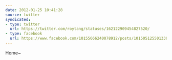 ```yaml
---
date: 2012-01-25 10:41:28
source: twitter
syndicated:
- type: twitter
  url: https://twitter.com/roytang/statuses/162122909454827520/
- type: facebook
  url: https://www.facebook.com/10155666240078912/posts/10150512550133912
---
```


Home~
